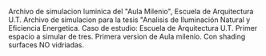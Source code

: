 Archivo de simulacion luminica del "Aula Milenio", Escuela de Arquitectura U.T.
Archivo de simulacion para la tesis "Analisis de Iluminación Natural y Eficiencia Energetica. Caso de estudio: Escuela de Arquitectura U.T.
Primer espacio a simular de tres. 
Primera version de Aula milenio. Con shading surfaces NO vidriadas. 
